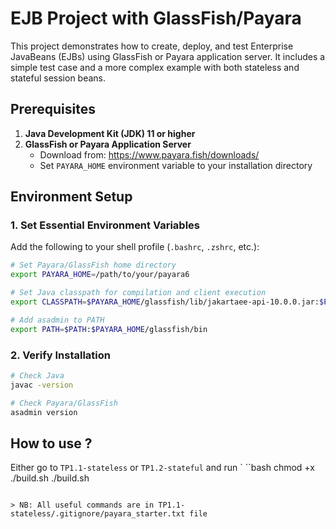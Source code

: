 # EJB Project with GlassFish/Payara
This project demonstrates how to create, deploy, and test Enterprise JavaBeans (EJBs) using GlassFish or Payara application server. It includes a simple test case and a more complex example with both stateless and stateful session beans.

## Prerequisites
1. **Java Development Kit (JDK) 11 or higher**
2. **GlassFish or Payara Application Server**
   - Download from: https://www.payara.fish/downloads/
   - Set `PAYARA_HOME` environment variable to your installation directory

## Environment Setup
### 1. Set Essential Environment Variables

Add the following to your shell profile (`.bashrc`, `.zshrc`, etc.):

```bash
# Set Payara/GlassFish home directory
export PAYARA_HOME=/path/to/your/payara6

# Set Java classpath for compilation and client execution
export CLASSPATH=$PAYARA_HOME/glassfish/lib/jakartaee-api-10.0.0.jar:$PAYARA_HOME/glassfish/lib/gf-client.jar:$PAYARA_HOME/glassfish/lib/appserver-rt.jar:.

# Add asadmin to PATH
export PATH=$PATH:$PAYARA_HOME/glassfish/bin
```

### 2. Verify Installation
```bash
# Check Java
javac -version

# Check Payara/GlassFish
asadmin version
```

## How to use ? 
Either go to `TP1.1-stateless` or `TP1.2-stateful` and run `
``bash
chmod +x ./build.sh
./build.sh
```

> NB: All useful commands are in TP1.1-stateless/.gitignore/payara_starter.txt file 
